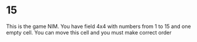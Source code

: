 # 15
This is the game NIM. You have field 4x4 with numbers from 1 to 15 and one empty cell. You can move this cell and you must make correct order
